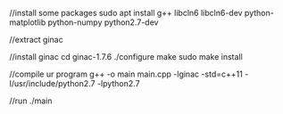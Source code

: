 


//install some packages
sudo apt install g++ libcln6 libcln6-dev python-matplotlib python-numpy python2.7-dev



//extract ginac

//install ginac
cd ginac-1.7.6
./configure
make
sudo make install


//compile ur program
g++ -o main main.cpp -lginac -std=c++11 -I/usr/include/python2.7 -lpython2.7


//run
./main

